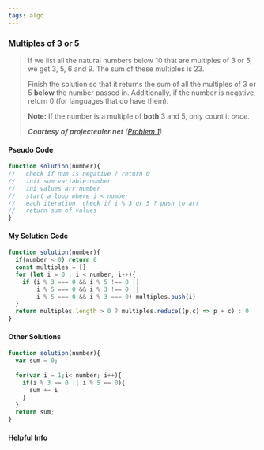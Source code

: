 ```yaml
---
tags: algo
---
```


### [Multiples of 3 or 5](https://www.codewars.com/kata/514b92a657cdc65150000006/train/javascript)

> If we list all the natural numbers below 10 that are multiples of 3 or 5, we get 3, 5, 6 and 9. The sum of these multiples is 23.
>
>Finish the solution so that it returns the sum of all the multiples of 3 or 5 **below** the number passed in. Additionally, if the number is negative, return 0 (for languages that do have them).
>
>**Note:** If the number is a multiple of **both** 3 and 5, only count it _once_.
>
>_**Courtesy of projecteuler.net** ([Problem 1](https://projecteuler.net/problem=1))_

#### Pseudo Code
```js
function solution(number){
//   check if num is negative ? return 0
//   init sum variable:number
//   ini values arr:number
//   start a loop where i < number
//   each iteration, check if i % 3 or 5 ? push to arr
//   return sum of values
}
```

#### My Solution Code
```js
function solution(number){
  if(number < 0) return 0
  const multiples = []
  for (let i = 0 ; i < number; i++){
    if (i % 3 === 0 && i % 5 !== 0 ||
		i % 5 === 0 && i % 3 !== 0 || 
		i % 5 === 0 && i % 3 === 0) multiples.push(i)
  }
  return multiples.length > 0 ? multiples.reduce((p,c) => p + c) : 0
}
```

#### Other Solutions
```js
function solution(number){
  var sum = 0;
  
  for(var i = 1;i< number; i++){
    if(i % 3 == 0 || i % 5 == 0){
      sum += i
    }
  }
  return sum;
}
```

#### Helpful Info